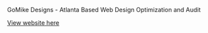 ﻿GoMike Designs - Atlanta Based Web Design Optimization and Audit

[View website here](https://chrisopo2021.github.io/go-mike-designs-atlanta-based-web-design-optimization-and-audit/)

